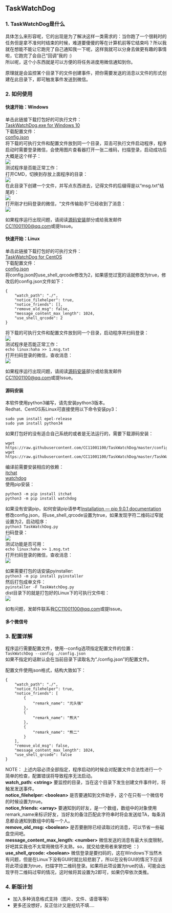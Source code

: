 ## TaskWatchDog

### 1. TaskWatchDog是什么
具体怎么来形容呢，它的出现是为了解决这样一类需求的：当你跑了一个很耗时的任务但是拿不准何时结束的时候，难道要傻傻的等在计算机前等它结束吗？所以我就在想能不能让它跑完了自己通知我一下呢，这样我就可以分身去做更有趣的事情啦，它跑完了会自己“回调”我的 :)  
所以呢，这个小东西就是可以方便的将任务进度用微信通知到你。  

原理就是会监控某个目录下的文件创建事件，把你需要发送的消息以文件的形式创建在此目录下，即可触发事件发送到微信。  

### 2. 如何使用
#### 快速开始：Windows
单击此链接下载打包好的可执行文件：  
[TaskWatchDog.exe for Windows 10](https://raw.githubusercontent.com/CC11001100/TaskWatchDog/master/dist/Windows/Windows%2010/TaskWatchDog.exe)  
下载配置文件：  
[config.json](https://github.com/CC11001100/TaskWatchDog/blob/master/config.json)  
将下载的可执行文件和配置文件放到同一个目录，双击可执行文件启动程序，程序启动时需要登录微信，会使用图片查看器打开一张二维码，扫描登录，启动成功后大概是这个样子：  
![](./img_for_readme/Windows登录成功截图.png)  
测试程序是否能正常工作：  
打开CMD，切换到存放上面程序的目录：  
![](./img_for_readme/Windows检测_001.png)  
在此目录下创建一个文件，并写点东西进去，记得文件的后缀得是以“msg.txt”结尾的：  
![](./img_for_readme/Windows检测_002.png)  
打开刚才扫码登录的微信，“文件传输助手”已经收到了消息：  
![](./img_for_readme/Windows_消息发送成功.png)  

如果程序运行出现问题，请阅读[源码安装](#源码安装)部分或给我发邮件[CC11001100@qq.com](mailto:CC11001100@qq.com)或提Issue。

#### 快速开始：Linux
单击此链接下载打包好的可执行文件：  
[TaskWatchDog for CentOS](https://raw.githubusercontent.com/CC11001100/TaskWatchDog/master/dist/Linux/CentOS/TaskWatchDog)  
下载配置文件：  
[config.json](https://raw.github.com/CC11001100/TaskWatchDog/blob/master/config.json)  
将config.json的use_shell_qrcode修改为2，如果感觉过宽的话就修改为true，修改后的config.json文件如下：  
```
{
	"watch_path": "./",
	"notice_filehelper": true,
	"notice_friends": [],
	"remove_old_msg": false,
	"message_content_max_length": 1024,
	"use_shell_qrcode": 2
}
```
将下载的可执行文件和配置文件放到同一个目录，启动程序并扫码登录：  
![](./img_for_readme/Linux_扫码登录.png)  
测试程序是否能正常工作：  
`echo linux:haha >> 1.msg.txt`  
打开扫码登录的微信，查收消息：  
![](./img_for_readme/Linux_接收到消息.png)  

如果程序运行出现问题，请阅读[源码安装](#源码安装)部分或给我发邮件[CC11001100@qq.com](mailto:CC11001100@qq.com)或提Issue。

#### 源码安装
本软件使用python3编写，请先安装python3版本。  
Redhat、CentOS系Linux可直接使用以下命令安装py3：  
```
sudo yum install epel-release
sudo yum install python34
```
如果打包好的没有适合自己系统的或者是无法运行的，需要下载源码安装：  
```
wget https://raw.githubusercontent.com/CC11001100/TaskWatchDog/master/config.json    
wget https://raw.githubusercontent.com/CC11001100/TaskWatchDog/master/TaskWatchDog.py  
```
编译前需要安装相应的依赖：  
[itchat](https://pypi.python.org/pypi/itchat/1.1.13)  
[watchdog](https://pypi.python.org/pypi/watchdog/0.8.3)  
使用pip安装：  
```
python3 -m pip install itchat  
python3 -m pip install watchdog  
```
如果没有安装pip，如何安装pip请参考[Installation — pip 9.0.1 documentation](https://pip.pypa.io/en/stable/installing/)  
修改config.json，将use_shell_qrcode设置为true，如果发现字符二维码过窄就设置为2，启动程序：   
`python3 TaskWatchDog.py`  
扫码登录：  
![](./img_for_readme/Linux_扫码登录.png)  
测试功能是否可用：   
`echo linux:haha >> 1.msg.txt`  
打开扫码登录的微信，查收消息：  
![](./img_for_readme/Linux_接收到消息.png)  

如果需要打包的话安装pyinstaller:  
`python3 -m pip install pyinstaller`  
然后打包成单文件：  
`pyinstaller -F TaskWatchDog.py`  
dist目录下的就是打包好的Linux下的可执行文件啦：  
![](./img_for_readme/Linux_打包好的dist.png)    

如有问题，发邮件联系我[CC11001100@qq.com](mailto:CC11001100@qq.com)或提Issue。



#### 多个微信号




### 3. 配置详解
程序运行需要配置文件，使用--config选项指定配置文件的位置：  
`TaskWatchDog --config ./config.json`  
如果不指定的话默认会在当前目录下读取名为“./config.json”的配置文件。

配置文件使用json格式，结构大致如下：
```
{
	"watch_path": "./",
	"notice_filehelper": true,
	"notice_friends": [
		{
			"remark_name": "光头强"
		},
		{
			"remark_name": "熊大"
		},
		{
			"remark_name": "熊二"
		}
	],
	"remove_old_msg": false,
	"message_content_max_length": 1024,
	"use_shell_qrcode": false
}
```
NOTE： 上述内容必须全部指定，程序启动的时候会对配置文件合法性进行一个简单的检查，配置错误将导致程序无法启动。  
**watch_path: &lt;string&gt;** 要监控的目录，当在这个目录下发生创建文件事件时，将触发发送事件。  
**notice_filehelper: &lt;boolean&gt;** 是否要通知到文件助手，这个在只有一个微信号的时候设置为true。  
**notice_friends: &lt;array&gt;** 要通知到的好友，是一个数组，数组中的对象使用remark_name来标识好友，当好友的备注匹配此字符串时将会发送给TA，每条消息都会通知到数组中的每一个人。  
**remove_old_msg: &lt;boolean&gt;** 是否要删除已经读取过的消息，可以节省一些磁盘空间吧。  
**message_content_max_length: &lt;number&gt;** 微信发送的消息有最大长度限制，好吧其实我也不太常用微信不太熟，so，就交给使用者来掌控吧 ：)  
**use_shell_qrcode: &lt;boolean&gt;** 微信登录是要扫码的，这在Windows下当然木有问题，但是在Linux下没有GUI时就比较悲剧了，所以在没有GUI的情况下应该将此项设置为true，扫描字符二维码登录。如果将此项设置为true的话，可能会出现字符二维码过窄的情况，这时候将其设置为2即可，如果仍窄依次类推。  


### 4. 新版计划
- 加入多种消息格式支持（图片、文件、语音等等）  
- 更多还没想好，反正估计又是挖坑不填....  

